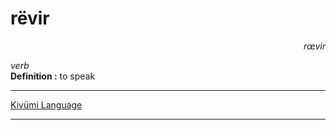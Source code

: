 
# rëvir

<div align="right"><i>rœvir</i></div>

*verb*  
**Definition :** to speak  

---

[Kivümi Language](../README.md)

---
